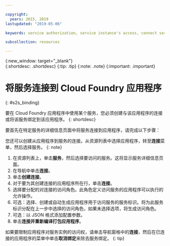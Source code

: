 ```yaml
---

copyright:
  years: 2015, 2019
lastupdated: "2019-05-06"

keywords: service authorization, service instance's access, connect service to app

subcollection: resources

---
```


{:new_window: target="_blank"}  
{:shortdesc: .shortdesc}
{:tip: .tip}
{:note: .note}
{:important: .important}

# 将服务连接到 Cloud Foundry 应用程序
{: #s2s_binding}

要在 Cloud Foundry 应用程序中使用某个服务，您必须创建与该应用程序的连接或将该服务绑定到该应用程序。
{: shortdesc}

要首先在特定服务的详细信息页面中将服务连接到应用程序，请完成以下步骤：

您还可以创建从应用程序到服务的连接。从资源列表中选择应用程序，转至**连接**菜单，然后选择服务。
{: note}

1. 在资源列表上，单击**服务**，然后选择要访问的服务。这将显示服务详细信息页面。
2. 在导航中单击**连接**。
3. 单击**创建连接**。
4. 对于要为其创建连接的应用程序所在行，单击**连接**。
5. 选择要分配的对连接的访问角色。此角色定义访问服务的应用程序可以执行的允许操作。
6. 可选：选择、创建或自动生成应用程序用于访问服务的服务标识。将为此服务标识分配在上一步中选择的访问角色，如果未选择选项，将生成访问角色。
7. 可选：以 JSON 格式添加配置参数。
8. 单击**连接并重新编译打包应用程序**。


如果要限制应用程序对服务实例的访问权，请单击导航窗格中的**连接**，然后在已连接的应用程序的菜单中单击**取消绑定**来除去服务绑定。
{: tip}
